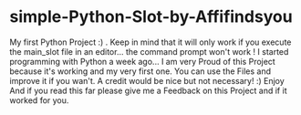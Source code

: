 # simple-Python-Slot-by-Affifindsyou
My first Python Project :) . Keep in mind that it will only work if you execute the main_slot file in an editor... the command prompt won't work !
I started programming with Python a week ago... I am very Proud of this Project because it's working and my very first one.
You can use the Files and improve it if you wan't. A credit would be nice but not necessary! :) Enjoy
And if you read this far please give me a Feedback on this Project and if it worked for you.

